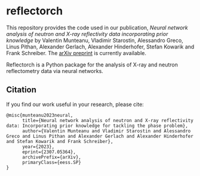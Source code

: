 # reflectorch

This repository provides the code used in our publication, *Neural network analysis of neutron and X-ray reflectivity data 
incorporating prior knowledge* by Valentin Munteanu, Vladimir Starostin, Alessandro Greco, Linus Pithan, Alexander Gerlach, Alexander Hinderhofer, Stefan Kowarik and Frank Schreiber. The [arXiv preprint](https://arxiv.org/abs/2307.05364) is currently available.  

Reflectorch is a Python package for the analysis of X-ray and neutron reflectometry data via neural networks. 


## Citation
If you find our work useful in your research, please cite:
```
@misc{munteanu2023neural,
      title={Neural network analysis of neutron and X-ray reflectivity data: Incorporating prior knowledge for tackling the phase problem}, 
      author={Valentin Munteanu and Vladimir Starostin and Alessandro Greco and Linus Pithan and Alexander Gerlach and Alexander Hinderhofer and Stefan Kowarik and Frank Schreiber},
      year={2023},
      eprint={2307.05364},
      archivePrefix={arXiv},
      primaryClass={eess.SP}
}
```